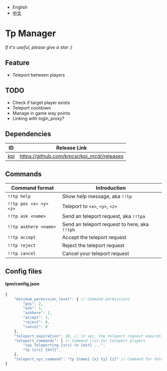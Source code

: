 
- English
- [中文](README_zh.MD)

# Tp Manager

*If it's useful, please give a star :)*

## Feature

- Teleport between players

## TODO

- Check if target player exists
- Teleport cooldown
- Manage in game way points
- Linking with login_proxy?

## Dependencies

| ID | Release Link |
|----|----|
| [kpi](https://github.com/kmcsr/kpi_mcdr) | <https://github.com/kmcsr/kpi_mcdr/releases> |

## Commands

|         Command format | Introduction |
|------------------------|-----|
| `!!tp help`            | Show help message, aka `!!tp` |
| `!!tp pos <x> <y> <z>` | Teleport to `<x>`, `<y>`, `<z>` |
| `!!tp ask <name>`      | Send an teleport request, aka `!!tpa` |
| `!!tp askhere <name>`  | Send an teleport request to here, aka `!!tph` |
| `!!tp accept`          | Accept the teleport request |
| `!!tp reject`          | Reject the teleport request |
| `!!tp cancel`          | Cancel your teleport request |

## Config files

#### tpm/config.json

```javascript
{
    "minimum_permission_level": { // Command permissions
        "pos": 2,
        "ask": 1,
        "askhere": 1,
        "accept": 1,
        "reject": 0,
        "cancel": 0
    },
    "teleport_expiration": 10, // in sec, the teleport request expiration
    "teleport_commands": [ // Command list for teleport players
        "say Teleporting {src} to {dst} ...",
        "tp {src} {dst}",
    ],
    "teleport_xyz_command": "tp {name} {x} {y} {z}" // Command for teleport position
}
```
